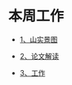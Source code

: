 # 本周工作

- [1、山实景图](https://github.com/Darren-pty/Research/blob/main/Learning%20of%20way/Semester/picture/52.png)

- [2、论文解读](https://github.com/Darren-pty/Research/blob/main/Learning%20of%20way/Semester/picture/53.png)

- [3、工作](https://github.com/Darren-pty/Research/blob/main/Learning%20of%20way/Semester/picture/56.png)
